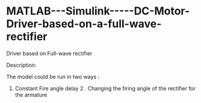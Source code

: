# MATLAB---Simulink-----DC-Motor-Driver-based-on-a-full-wave-rectifier

Driver based on Full-wave rectifier

Description:

The model could be run in two ways :

1. Constant Fire angle delay
2 . Changing the firing angle of the rectifier for the armature
